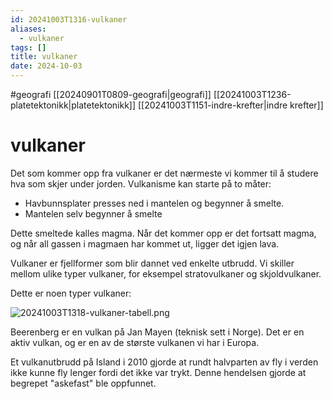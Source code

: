 ```yaml
---
id: 20241003T1316-vulkaner
aliases:
  - vulkaner
tags: []
title: vulkaner
date: 2024-10-03
---
```


#geografi [[20240901T0809-geografi|geografi]] [[20241003T1236-platetektonikk|platetektonikk]] [[20241003T1151-indre-krefter|indre krefter]]

# vulkaner

Det som kommer opp fra vulkaner er det nærmeste vi kommer til å studere hva som skjer under jorden. Vulkanisme kan starte på to måter:

- Havbunnsplater presses ned i mantelen og begynner å smelte.
- Mantelen selv begynner å smelte

Dette smeltede kalles magma. Når det kommer opp er det fortsatt magma, og når all gassen i magmaen har kommet ut, ligger det igjen lava.

Vulkaner er fjellformer som blir dannet ved enkelte utbrudd. Vi skiller mellom ulike typer vulkaner, for eksempel stratovulkaner og skjoldvulkaner.

Dette er noen typer vulkaner:

![20241003T1318-vulkaner-tabell.png](Assets/20241003T1318-vulkaner-tabell.png)

Beerenberg er en vulkan på Jan Mayen (teknisk sett i Norge). Det er en aktiv vulkan, og er en av de største vulkanen vi har i Europa.

Et vulkanutbrudd på Island i 2010 gjorde at rundt halvparten av fly i verden ikke kunne fly lenger fordi det ikke var trykt. Denne hendelsen gjorde at begrepet "askefast" ble oppfunnet.
